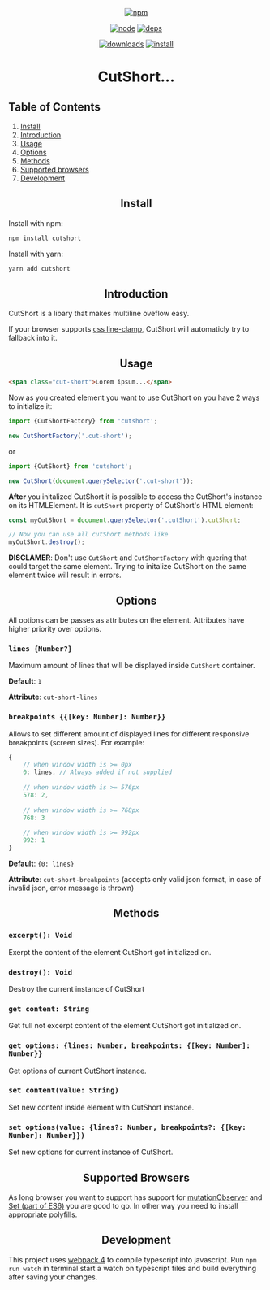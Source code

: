 <div align="center">

[![npm][npm]][npm-url]

[![node][node]][node-url]
[![deps][deps]][deps-url]

[![downloads][downloads]][downloads-url]
[![install][install]][install-url]

# CutShort...

</div>

## Table of Contents

1. [Install](#install)
2. [Introduction](#introduction)
3. [Usage](#usage)
3. [Options](#options)
4. [Methods](#methods)
5. [Supported browsers](#supported-browsers)
6. [Development](#development)

<h2 align="center">Install</h2>

Install with npm:

```bash
npm install cutshort
```

Install with yarn:

```bash
yarn add cutshort
```


<h2 align="center">Introduction</h2>

CutShort is a libary that makes multiline oveflow easy.  

If your browser supports [css line-clamp](https://caniuse.com/css-line-clamp), CutShort will automaticly try to fallback into it.

<h2 align="center">Usage</h2>

```html
<span class="cut-short">Lorem ipsum...</span>
```

Now as you created element you want to use CutShort on you have 2 ways to initialize it:

```ts
import {CutShortFactory} from 'cutshort';

new CutShortFactory('.cut-short');
```

or 

```ts
import {CutShort} from 'cutshort';

new CutShort(document.querySelector('.cut-short'));
```

**After** you initalized CutShort it is possible to access the CutShort's instance on its HTMLElement. It is `cutShort` property of CutShort's HTML element:

```ts
const myCutShort = document.querySelector('.cutShort').cutShort;

// Now you can use all cutShort methods like
myCutShort.destroy();
```

**DISCLAMER**:
Don't use `CutShort` and `CutShortFactory` with quering that could target the same element. Trying to initalize CutShort on the same element twice will result in errors. 

<h2 align="center">Options</h2>

All options can be passes as attributes on the element. Attributes have higher priority over options.

### `lines {Number?}`
Maximum amount of lines that will be displayed inside `CutShort` container.

**Default**: `1`

**Attribute**: `cut-short-lines`

### `breakpoints {{[key: Number]: Number}}`
Allows to set different amount of displayed lines for different responsive breakpoints (screen sizes). For example:

```ts
{
    // when window width is >= 0px
    0: lines, // Always added if not supplied
    
    // when window width is >= 576px
    578: 2,
    
    // when window width is >= 768px
    768: 3
    
    // when window width is >= 992px
    992: 1
}
```

**Default**: `{0: lines}`

**Attribute**: `cut-short-breakpoints` (accepts only valid json format, in case of invalid json, error message is thrown)

<h2 align="center">Methods</h2>

### `excerpt(): Void`

Exerpt the content of the element CutShort got initialized on.

### `destroy(): Void`

Destroy the current instance of CutShort

### `get content: String`

Get full not excerpt content of the element CutShort got initialized on.

### `get options: {lines: Number, breakpoints: {[key: Number]: Number}}`

Get options of current CutShort instance.

### `set content(value: String)`

Set new content inside element with CutShort instance.

### `set options(value: {lines?: Number, breakpoints?: {[key: Number]: Number}})`

Set new options for current instance of CutShort.

<h2 align="center">Supported Browsers</h2>

As long browser you want to support has support for [mutationObserver](https://caniuse.com/mutationobserver) and [Set (part of ES6)](https://caniuse.com/ES6) you are good to go. In other way you need to install appropriate polyfills.


<h2 align="center">Development</h2>

This project uses [webpack 4](https://github.com/webpack/webpack) to compile typescript into javascript. Run `npm run watch` in terminal start a watch on typescript files and build everything after saving your changes.

[npm]: https://img.shields.io/npm/v/cutshort.svg
[npm-url]: https://npmjs.com/package/cutshort

[node]: https://img.shields.io/node/v/cutshort.svg
[node-url]: https://nodejs.org

[deps]: https://img.shields.io/david/witotv/cutshort.svg
[deps-url]: https://david-dm.org/witotv/cutshort

[install]: https://badgen.net/packagephobia/install/cutshort
[install-url]: https://packagephobia.now.sh/result?p=cutshort

[downloads]: https://img.shields.io/npm/dm/cutshort.svg
[downloads-url]: https://npmcharts.com/compare/cutshort?minimal=true
